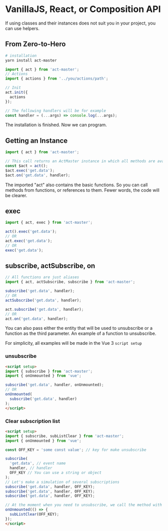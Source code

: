 # VanillaJS, React, or Composition API

If using classes and their instances does not suit you in your project, you can use helpers.

## From Zero-to-Hero

```bash
# installation
yarn install act-master
```

```ts
import { act } from 'act-master';
// Actions
import { actions } from '../you/actions/path';

// Init
act.init({
  actions
});
```

```ts
// The following handlers will be for example
const handler = (...args) => console.log(...args);
```

The installation is finished.
Now we can program.

## Getting an Instance

```ts
import { act } from 'act-master';

// This call returns an ActMaster instance in which all methods are available.
const $act = act();
$act.exec('get.data');
$act.on('get.data', handler);
```

The imported "act" also contains the basic functions.
So you can call methods from functions, or references to them.
Fewer words, the code will be clearer.

## exec

```ts
import { act, exec } from 'act-master';

act().exec('get.data');
// OR
act.exec('get.data');
// OR
exec('get.data');
```

## subscribe, actSubscribe, on

```ts
// All functions are just aliases
import { act, actSubscribe, subscribe } from 'act-master';

subscribe('get.data', handler);
// OR
actSubscribe('get.data', handler);

act.subscribe('get.data', handler);
// OR
act.on('get.data', handler);
```

You can also pass either the entity that will be used to unsubscribe or a function as the third parameter.
An example of a function to unsubscribe.

For simplicity, all examples will be made in the Vue 3 `script setup`

### unsubscribe

```html
<script setup>
import { subscribe } from 'act-master';
import { onUnmounted } from 'vue';

subscribe('get.data', handler, onUnmounted);
// OR
onUnmounted(
  subscribe('get.data', handler)
);
</script>
```

### Clear subscription list

```html
<script setup>
import { subscribe, subListClear } from 'act-master';
import { onUnmounted } from 'vue';

const OFF_KEY = 'some const value'; // key for make unsubscribe

subscribe(
  'get.data', // event name
  handler, // handler
  OFF_KEY // You can use a string or object
);
// Let's make a simulation of several subscriptions
subscribe('get.data', handler, OFF_KEY);
subscribe('get.data', handler, OFF_KEY);
subscribe('get.data', handler, OFF_KEY);

// At the moment when you need to unsubscribe, we call the method with the unsubscribe key.
onUnmounted(() => {
  subListClear(OFF_KEY);
});
</script>
```
